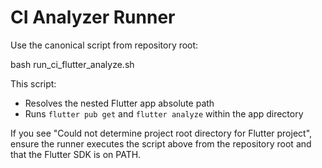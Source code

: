 # CI Analyzer Runner

Use the canonical script from repository root:

bash run_ci_flutter_analyze.sh

This script:
- Resolves the nested Flutter app absolute path
- Runs `flutter pub get` and `flutter analyze` within the app directory

If you see "Could not determine project root directory for Flutter project", ensure the runner executes the script above from the repository root and that the Flutter SDK is on PATH.
